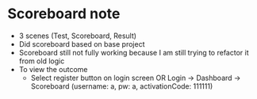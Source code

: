# Scoreboard note
- 3 scenes (Test, Scoreboard, Result)
- Did scoreboard based on base project
- Scoreboard still not fully working because I am still trying to refactor it from old logic
- To view the outcome
  - Select register button on login screen OR Login -> Dashboard -> Scoreboard (username: a, pw: a, activationCode: 111111)
